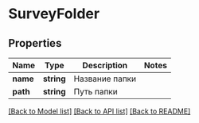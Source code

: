 # SurveyFolder

## Properties
Name | Type | Description | Notes
------------ | ------------- | ------------- | -------------
**name** | **string** | Название папки | 
**path** | **string** | Путь папки | 

[[Back to Model list]](../README.md#documentation-for-models) [[Back to API list]](../README.md#documentation-for-api-endpoints) [[Back to README]](../README.md)


